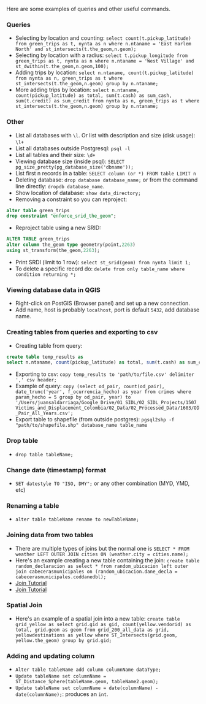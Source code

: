 Here are some examples of queries and other useful commands.

### Queries
* Selecting by location and counting: `select count(t.pickup_latitude) from green_trips as t, nynta as n where n.ntaname = 'East Harlem North' and st_intersects(t.the_geom,n.geom);`
* Selecting by location with a radius: `select t.pickup_longitude from green_trips as t, nynta as n where n.ntaname = 'West Village' and st_dwithin(t.the_geom,n.geom,100);`
* Adding trips by location: `select n.ntaname, count(t.pickup_latitude) from nynta as n, green_trips as t where st_intersects(t.the_geom,n.geom) group by n.ntaname;`
* More adding trips by location: `select n.ntaname, count(pickup_latitude) as total, sum(t.cash) as sum_cash, sum(t.credit) as sum_credit from nynta as n, green_trips as t where st_intersects(t.the_geom,n.geom) group by n.ntaname;`

### Other
* List all databases with `\l`. Or list with description and size (disk usage): `\l+`
* List all databases outside Postgresql: `psql -l`
* List all tables and their size: `\d+`
* Viewing database size (inside psql): `SELECT pg_size_pretty(pg_database_size('dbname'));`
* List first n records in a table: `SELECT column (or *) FROM table LIMIT n`
* Deleting database: `drop database database_name;` or from the command line directly: `dropdb database_name`.
* Show location of database: `show data_directory;`
* Removing a constraint so you can reproject:
```sql
alter table green_trips
drop constraint "enforce_srid_the_geom";
```
* Reproject table using a new SRID:
```sql
ALTER TABLE green_trips
alter column the_geom type geometry(point,2263)
using st_transform(the_geom,2263);
```
* Print SRDI (limit to 1 row): `select st_srid(geom) from nynta limit 1;`
* To delete a specific record do: `delete from only table_name where condition returning *;`

### Viewing database data in QGIS
* Right-click on PostGIS (Browser panel) and set up a new connection.
* Add name, host is probably `localhost`, port is default `5432`, add database name.

### Creating tables from queries and exporting to csv
* Creating table from query:
```sql
create table temp_results as
select n.ntaname, count(pickup_latitude) as total, sum(t.cash) as sum_cash, sum(t.credit) as sum_credit from nynta as n, green_trips as t where st_intersects(t.the_geom,n.geom) group by n.ntaname;
```
* Exporting to csv: `copy temp_results to 'path/to/file.csv' delimiter ',' csv header;`
* Example of query: `copy (select od_pair, count(od_pair), date_trunc('year', f_ocurrencia_hecho) as year from crimes where param_hecho = 5 group by od_pair, year) to '/Users/juansaldarriaga/Google_Drive/01_SIDL/02_SIDL_Projects/1507_Victims_and_Displacement_Colombia/02_Data/02_Processed_Data/1603/OD_Pair_All_Years.csv';`
* Export table to shapefile (from outside postgres): `pgsql2shp -f "path/to/shapefile.shp" database_name table_name`

### Drop table
* `drop table tableName;`

### Change date (timestamp) format
* `SET datestyle TO "ISO, DMY";` or any other combination (MYD, YMD, etc)

### Renaming a table
* `alter table tableName rename to newTableName;`

### Joining data from two tables
* There are multiple types of joins but the normal one is `SELECT * FROM weather LEFT OUTER JOIN cities ON (weather.city = cities.name);`
* Here's an example creating a new table containing the join: `create table random_declaracion as select * from random_ubicacion left outer join cabecerasmunicipales on (random_ubicacion.dane_decla = cabecerasmunicipales.coddanedbl);`
* [Join Tutorial](https://www.postgresql.org/docs/8.3/static/tutorial-join.html)
* [Join Tutorial](http://www.tutorialspoint.com/postgresql/postgresql_using_joins.htm)

### Spatial Join
* Here's an example of a spatial join into a new table: `create table grid_yellow as select grid.gid as gid, count(yellow.vendorid) as total, grid.geom as geom from grid_200_all_data as grid, yellowdestinations as yellow where ST_Intersects(grid.geom, yellow.the_geom) group by grid.gid;`

### Adding and updating column
* `Alter table tableName add column columnName dataType;`
* `Update tableName set columnName = ST_Distance_Sphere(tableName.geom, tableName2.geom);`
* `Update tableName set columnName = date(columnName) - date(columnName);`: produces an `int`.
